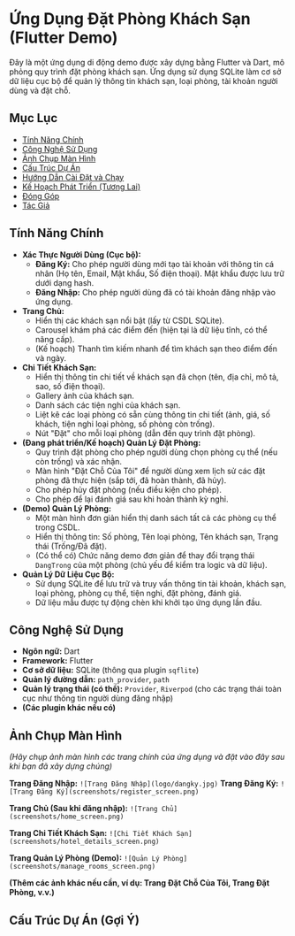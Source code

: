 # Ứng Dụng Đặt Phòng Khách Sạn (Flutter Demo)

Đây là một ứng dụng di động demo được xây dựng bằng Flutter và Dart, mô phỏng quy trình đặt phòng khách sạn. Ứng dụng sử dụng SQLite làm cơ sở dữ liệu cục bộ để quản lý thông tin khách sạn, loại phòng, tài khoản người dùng và đặt chỗ.

## Mục Lục

*   [Tính Năng Chính](#tính-năng-chính)
*   [Công Nghệ Sử Dụng](#công-nghệ-sử-dụng)
*   [Ảnh Chụp Màn Hình](#ảnh-chụp-màn-hình)
*   [Cấu Trúc Dự Án](#cấu-trúc-dự-án-(gợi-ý))
*   [Hướng Dẫn Cài Đặt và Chạy](#hướng-dẫn-cài-đặt-và-chạy)
*   [Kế Hoạch Phát Triển (Tương Lai)](#kế-hoạch-phát-triển-(tương-lai))
*   [Đóng Góp](#đóng-góp)
*   [Tác Giả](#tác-giả)

## Tính Năng Chính

*   **Xác Thực Người Dùng (Cục bộ):**
    *   **Đăng Ký:** Cho phép người dùng mới tạo tài khoản với thông tin cá nhân (Họ tên, Email, Mật khẩu, Số điện thoại). Mật khẩu được lưu trữ dưới dạng hash.
    *   **Đăng Nhập:** Cho phép người dùng đã có tài khoản đăng nhập vào ứng dụng.
*   **Trang Chủ:**
    *   Hiển thị các khách sạn nổi bật (lấy từ CSDL SQLite).
    *   Carousel khám phá các điểm đến (hiện tại là dữ liệu tĩnh, có thể nâng cấp).
    *   (Kế hoạch) Thanh tìm kiếm nhanh để tìm khách sạn theo điểm đến và ngày.
*   **Chi Tiết Khách Sạn:**
    *   Hiển thị thông tin chi tiết về khách sạn đã chọn (tên, địa chỉ, mô tả, sao, số điện thoại).
    *   Gallery ảnh của khách sạn.
    *   Danh sách các tiện nghi của khách sạn.
    *   Liệt kê các loại phòng có sẵn cùng thông tin chi tiết (ảnh, giá, số khách, tiện nghi loại phòng, số phòng còn trống).
    *   Nút "Đặt" cho mỗi loại phòng (dẫn đến quy trình đặt phòng).
*   **(Đang phát triển/Kế hoạch) Quản Lý Đặt Phòng:**
    *   Quy trình đặt phòng cho phép người dùng chọn phòng cụ thể (nếu còn trống) và xác nhận.
    *   Màn hình "Đặt Chỗ Của Tôi" để người dùng xem lịch sử các đặt phòng đã thực hiện (sắp tới, đã hoàn thành, đã hủy).
    *   Cho phép hủy đặt phòng (nếu điều kiện cho phép).
    *   Cho phép để lại đánh giá sau khi hoàn thành kỳ nghỉ.
*   **(Demo) Quản Lý Phòng:**
    *   Một màn hình đơn giản hiển thị danh sách tất cả các phòng cụ thể trong CSDL.
    *   Hiển thị thông tin: Số phòng, Tên loại phòng, Tên khách sạn, Trạng thái (Trống/Đã đặt).
    *   (Có thể có) Chức năng demo đơn giản để thay đổi trạng thái `DangTrong` của một phòng (chủ yếu để kiểm tra logic và dữ liệu).
*   **Quản Lý Dữ Liệu Cục Bộ:**
    *   Sử dụng SQLite để lưu trữ và truy vấn thông tin tài khoản, khách sạn, loại phòng, phòng cụ thể, tiện nghi, đặt phòng, đánh giá.
    *   Dữ liệu mẫu được tự động chèn khi khởi tạo ứng dụng lần đầu.

## Công Nghệ Sử Dụng

*   **Ngôn ngữ:** Dart
*   **Framework:** Flutter
*   **Cơ sở dữ liệu:** SQLite (thông qua plugin `sqflite`)
*   **Quản lý đường dẫn:** `path_provider`, `path`
*   **Quản lý trạng thái (có thể):** `Provider`, `Riverpod` (cho các trạng thái toàn cục như thông tin người dùng đăng nhập)
*   **(Các plugin khác nếu có)**

## Ảnh Chụp Màn Hình

*(Hãy chụp ảnh màn hình các trang chính của ứng dụng và đặt vào đây sau khi bạn đã xây dựng chúng)*

**Trang Đăng Nhập:**
`![Trang Đăng Nhập](logo/dangky.jpg)` 
**Trang Đăng Ký:**
`![Trang Đăng Ký](screenshots/register_screen.png)` <!-- Thay bằng tên file ảnh của bạn -->

**Trang Chủ (Sau khi đăng nhập):**
`![Trang Chủ](screenshots/home_screen.png)`

**Trang Chi Tiết Khách Sạn:**
`![Chi Tiết Khách Sạn](screenshots/hotel_details_screen.png)`

**Trang Quản Lý Phòng (Demo):**
`![Quản Lý Phòng](screenshots/manage_rooms_screen.png)` <!-- Thay bằng tên file ảnh của bạn -->

**(Thêm các ảnh khác nếu cần, ví dụ: Trang Đặt Chỗ Của Tôi, Trang Đặt Phòng, v.v.)**

## Cấu Trúc Dự Án (Gợi Ý)
